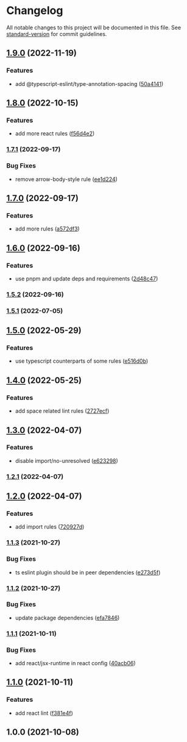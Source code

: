 # Changelog

All notable changes to this project will be documented in this file. See [standard-version](https://github.com/conventional-changelog/standard-version) for commit guidelines.

## [1.9.0](https://github.com/ddadaal/eslintrc/compare/v1.8.0...v1.9.0) (2022-11-19)


### Features

* add @typescript-eslint/type-annotation-spacing ([50a4141](https://github.com/ddadaal/eslintrc/commit/50a4141f759a5c57d2919c9efe105020fca09593))

## [1.8.0](https://github.com/ddadaal/eslintrc/compare/v1.7.1...v1.8.0) (2022-10-15)


### Features

* add more react rules ([f56d4e2](https://github.com/ddadaal/eslintrc/commit/f56d4e2f2c55198bca2a40ce0f4358357fc51220))

### [1.7.1](https://github.com/ddadaal/eslintrc/compare/v1.7.0...v1.7.1) (2022-09-17)


### Bug Fixes

* remove arrow-body-style rule ([ee1d224](https://github.com/ddadaal/eslintrc/commit/ee1d2245e1fdca4117aa658bbc6104d9eedce70e))

## [1.7.0](https://github.com/ddadaal/eslintrc/compare/v1.6.0...v1.7.0) (2022-09-17)


### Features

* add more rules ([a572df3](https://github.com/ddadaal/eslintrc/commit/a572df3b6647a4e5df1dae63a8c39f752982b2bd))

## [1.6.0](https://github.com/ddadaal/eslintrc/compare/v1.5.2...v1.6.0) (2022-09-16)


### Features

* use pnpm and update deps and requirements ([2d48c47](https://github.com/ddadaal/eslintrc/commit/2d48c474853699ff2a5c707824598dcccf972374))

### [1.5.2](https://github.com/ddadaal/eslintrc/compare/v1.1.5...v1.5.2) (2022-09-16)

### [1.5.1](https://github.com/ddadaal/eslintrc/compare/v1.1.4...v1.5.1) (2022-07-05)

## [1.5.0](https://github.com/ddadaal/eslintrc/compare/v1.4.0...v1.5.0) (2022-05-29)


### Features

* use typescript counterparts of some  rules ([e516d0b](https://github.com/ddadaal/eslintrc/commit/e516d0b8ce0d4ec179ba4d3246aa2aba327db507))

## [1.4.0](https://github.com/ddadaal/eslintrc/compare/v1.3.0...v1.4.0) (2022-05-25)


### Features

* add space related lint rules ([2727ecf](https://github.com/ddadaal/eslintrc/commit/2727ecfa5d5b93a3b376045b3b00e7e7ecb5f506))

## [1.3.0](https://github.com/ddadaal/eslintrc/compare/v1.2.1...v1.3.0) (2022-04-07)


### Features

* disable import/no-unresolved ([e623298](https://github.com/ddadaal/eslintrc/commit/e6232984400e233b114baab22f040642d0255d4f))

### [1.2.1](https://github.com/ddadaal/eslintrc/compare/v1.2.0...v1.2.1) (2022-04-07)

## [1.2.0](https://github.com/ddadaal/eslintrc/compare/v1.1.3...v1.2.0) (2022-04-07)


### Features

* add import rules ([720927d](https://github.com/ddadaal/eslintrc/commit/720927d4d2891b4595c57aa395965a5c21b8338b))

### [1.1.3](https://github.com/ddadaal/eslintrc/compare/v1.1.2...v1.1.3) (2021-10-27)


### Bug Fixes

* ts eslint plugin should be in peer dependencies ([e273d5f](https://github.com/ddadaal/eslintrc/commit/e273d5faedf572d4d370c1896b2c852509907513))

### [1.1.2](https://github.com/ddadaal/eslintrc/compare/v1.1.1...v1.1.2) (2021-10-27)


### Bug Fixes

* update package dependencies ([efa7846](https://github.com/ddadaal/eslintrc/commit/efa7846602208393dd2c7b219769bbddb33217fd))

### [1.1.1](https://github.com/ddadaal/eslintrc/compare/v1.1.0...v1.1.1) (2021-10-11)


### Bug Fixes

* add react/jsx-runtime in react config ([40acb06](https://github.com/ddadaal/eslintrc/commit/40acb0648f112f9f0fd38e3eb11ca8db2ad1eb43))

## [1.1.0](https://github.com/ddadaal/eslintrc/compare/v1.0.0...v1.1.0) (2021-10-11)


### Features

* add react lint ([f381e4f](https://github.com/ddadaal/eslintrc/commit/f381e4f94d6d2b98680c82d1aaad3d8f8e87a089))

## 1.0.0 (2021-10-08)
